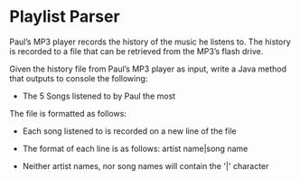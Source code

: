 Playlist Parser
======

Paul’s MP3 player records the history of the music he listens to. The history is recorded
to a file that can be retrieved from the MP3’s flash drive.

Given the history file from Paul’s MP3 player as input, write a Java method that outputs to console the following:

- The 5 Songs listened to by Paul the most

The file is formatted as follows:
- Each song listened to is recorded on a new line of the file
- The format of each line is as follows:
    artist name|song name

- Neither artist names, nor song names will contain the '|' character

